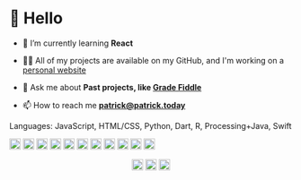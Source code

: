 # 👋 Hello

- 🌱 I’m currently learning **React**

- 👨‍💻 All of my projects are available on my GitHub, and I'm working on a [personal website](https://github.com/phultquist/personal-website)

- 💬 Ask me about **Past projects, like [Grade Fiddle](https://phultquist.github.io/gradefiddle)**

- 📫 How to reach me **patrick@patrick.today**

Languages: JavaScript, HTML/CSS, Python, Dart, R, Processing+Java, Swift

<p align="left"><img src="https://devicons.github.io/devicon/devicon.git/icons/bootstrap/bootstrap-plain.svg" alt="bootstrap" width="20" height="20"/> <img src="https://devicons.github.io/devicon/devicon.git/icons/css3/css3-original-wordmark.svg" alt="css3" width="20" height="20"/> <img src="https://devicons.github.io/devicon/devicon.git/icons/d3js/d3js-original.svg" alt="d3js" width="20" height="20"/> <img src="https://devicons.github.io/devicon/devicon.git/icons/html5/html5-original-wordmark.svg" alt="html5" width="20" height="20"/> <img src="https://devicons.github.io/devicon/devicon.git/icons/java/java-original-wordmark.svg" alt="java" width="20" height="20"/> <img src="https://devicons.github.io/devicon/devicon.git/icons/javascript/javascript-original.svg" alt="javascript" width="20" height="20"/> <img src="https://devicons.github.io/devicon/devicon.git/icons/mysql/mysql-original-wordmark.svg" alt="mysql" width="20" height="20"/> <img src="https://devicons.github.io/devicon/devicon.git/icons/nodejs/nodejs-original-wordmark.svg" alt="nodejs" width="20" height="20"/> <img src="https://devicons.github.io/devicon/devicon.git/icons/python/python-original-wordmark.svg" alt="python" width="20" height="20"/> <img src="https://devicons.github.io/devicon/devicon.git/icons/oracle/oracle-original.svg" alt="oracle" width="20" height="20"/> <img src="https://devicons.github.io/devicon/devicon.git/icons/express/express-original-wordmark.svg" alt="express" width="20" height="20"/></p><p align="center">
<a href="https://linkedin.com/in/patrick-hultquist-7b8564176" target="blank"><img align="center" src="https://cdn.jsdelivr.net/npm/simple-icons@3.0.1/icons/linkedin.svg" alt="patrick-hultquist-7b8564176" height="20" width="20" /></a>
<a href="https://stackoverflow.com/users/10976853" target="blank"><img align="center" src="https://cdn.jsdelivr.net/npm/simple-icons@3.0.1/icons/stackoverflow.svg" alt="10976853" height="20" width="20" /></a>
<a href="https://instagram.com/phultquist" target="blank"><img align="center" src="https://cdn.jsdelivr.net/npm/simple-icons@3.0.1/icons/instagram.svg" alt="phultquist" height="20" width="20" /></a>
</p>
